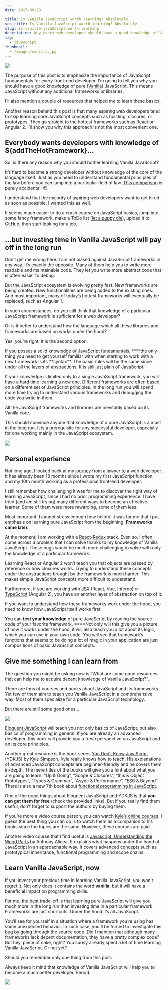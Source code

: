 ```yaml
---
date: 2017-09-28

title: Is Vanilla JavaScript worth learning? Absolutely.
seo_title: Is Vanilla JavaScript worth learning? Absolutely.
slug: is-vanilla-javaScript-worth-learning
description: Why every web developer should have a good knowledge of Vanilla JavaScript?
tag:
  - javascript
thumbnail:
  - /images/vanilla.jpg
---
```


![](./images/vanilla.jpg)

The purpose of this post is to emphasize the importance of JavaScript fundamentals for every front-end developer. I’m going to tell you why you should have a good knowledge of pure ([Vanilla](https://en.wikipedia.org/wiki/Vanilla_software)) JavaScript. This means JavaScript without any additional frameworks or libraries.

I’ll also mention a couple of resources that helped me to learn these basics.

Another reason behind this post is that many aspiring web developers tend to skip learning core JavaScript concepts such as hoisting, closures, or prototypes. They go straight to the hottest frameworks such as React or Angular 2. I’ll show you why this approach is not the most convenient one.

## Everybody wants developers with knowledge of ${addTheHotFramework}…

So, is there any reason why you should bother learning Vanilla JavaScript?

It’s hard to become a strong developer without knowledge of the core of the language itself. Just as you need to understand fundamental principles of the law before you can jump into a particular field of law. [This comparison](https://ideas.ataccama.com/i-stopped-being-a-lawyer-became-a-developer-and-its-awesome-5311e8d74882) is purely accidental. 😉

I understand that the majority of aspiring web developers want to get hired as soon as possible. I wanted this as well.

It seems much easier to do a crash course on JavaScript basics, jump into some fancy framework, make a ToDo list ([let a puppy die](https://medium.freecodecamp.com/every-time-you-build-a-to-do-list-app-a-puppy-dies-505b54637a5d)), upload it to GitHub, then start looking for a job.

## …but investing time in Vanilla JavaScript will pay off in the long run

Don’t get me wrong here. I am not biased against JavaScript frameworks in any way. It’s exactly the opposite. Many of them help you to write more readable and maintainable code. They let you write more abstract code that is often easier to debug.

But the JavaScript ecosystem is evolving pretty fast. New frameworks are being created. New functionalities are being added to the existing ones. And most important, many of today’s hottest frameworks will eventually be replaced, such as Angular 1.

In such circumstances, do you still think that knowledge of a particular JavaScript framework is sufficient for a web developer?

Or is it better to understand how the language which all these libraries and frameworks are based on works under the hood?

Yes, you’re right, it is the second option.

If you posses a solid knowledge of JavaScript fundamentals, \***\*the only thing you need to get yourself familiar with when starting to work with a new framework is its **syntax\*\*. The basic rules will be the same since under all the layers of abstractions. It is still just plain ol’ JavaScript.

If your knowledge is limited only to a single JavaScript framework, you will have a hard time learning a new one. Different frameworks are often based on a different set of JavaScript principles. In the long run you will spend more time trying to understand various frameworks and debugging the code you write in them.

All the JavaScript frameworks and libraries are inevitably based on its Vanilla core.

This should convince anyone that knowledge of a pure JavaScript is a must in the long run. It is a prerequisite for any successful developer, especially for one working mainly in the JavaScript ecosystem.

![](./images/keep-calm.jpg)

## Personal experience

Not long ago, I looked back at my [journey](https://ideas.ataccama.com/i-stopped-being-a-lawyer-became-a-developer-and-its-awesome-5311e8d74882#.v3xurb9v5) from a lawyer to a web developer. It has already been 18 months since I wrote my first JavaScript function, and my 10th month working as a professional front-end developer.

I still remember how challenging it was for me to discover the right way of learning JavaScript, since I had no prior programming experience. I have tried (and am still trying) many different ways to become an effective learner. Some of them were more rewarding, some of them less.

Most important, I cannot stress enough how helpful it was for me that I put emphasis on learning pure JavaScript from the beginning. **Frameworks came later.**

At the moment, I am working with a [React](https://facebook.github.io/react/)-[Redux](http://redux.js.org/) stack. Even so, I often come across a problem that I can solve thanks to my knowledge of Vanilla JavaScript. These bugs would be much more challenging to solve with only the knowledge of a particular framework.

Learning React or Angular 2 won’t teach you that objects are passed by reference or how closures works. Trying to understand these concepts under the abstractions brought by the framework is much harder. This makes simple JavaScript concepts more difficult to understand.

Furthermore, if you are working with [JSX](https://facebook.github.io/react/docs/jsx-in-depth.html) (React, Vue, Inferno) or [TypeScript](https://www.typescriptlang.org/) (Angular 2), you have an another layer of abstraction on top of it.

If you want to understand how these frameworks work under the hood, you need to know how JavaScript itself works first.

You can **test your knowledge** of pure JavaScript by reading the source code of your favorite framework. \*\*\*\*Not only will this give you a picture of how it works under the hood, it will also teach you a lot about its logic, which you can use in your own code. You will see that framework’s functions that seems to be doing a lot of magic in your application are just compositions of basic JavaScript concepts.

## Give me something I can learn from

The question you might be asking now is “What are some good resources that can help me to acquire decent knowledge of Vanilla JavaScript?”.

There are tons of courses and books about JavaScript and its frameworks. Yet few of them aim to teach you Vanilla JavaScript in a comprehensive way. Most of them specialize for a particular JavaScript technology.

But there are still some good ones…

![](./images/empty-hands.jpg)

[Eloquent JavaScript](http://eloquentjavascript.net/) will teach you not only basics of JavaScript, but also basics of programming in general. If you are already an advanced developer, this book will provide you a fresh perspective on JavaScript and on its core principles.

Another great resource is the book series [You Don’t Know JavaScript](https://github.com/getify/You-Dont-Know-JS) (YDKJS) by Kyle Simpson. Kyle really knows how to teach. His explanations of advanced JavaScript concepts are beginner-friendly and he covers them in-depth. The mere titles of the books will give you a hint about what you are going to learn. “Up & Going”, “Scope & Closures”, “this & Object Prototypes”, “Types & Grammar”, “Async & Performance”, “ES6 & Beyond”. There is also a new 7th book about [functional programming in JavaScript](https://github.com/getify/Functional-Light-JS).

One of the great things about Eloquent JavaScript and YDKJS is that **you can get them for free** (check the provided links). But if you really find them useful, don’t forget to support the authors by buying them.

If you’re more a video course person, you can watch [Kyle’s online courses](https://frontendmasters.com/kyle-simpson/). I guess the best thing you can do is to watch them as a companion to his books since the topics are the same. However, these courses are paid.

Another video course that I find useful is [Javascript: Understanding the Weird Parts](https://www.udemy.com/understand-javascript/) by Anthony Alicea. It explains what happens under the hood of JavaScript in an approachable way. It covers advanced concepts such as prototypical inheritance, functional programming and scope chains.

## Learn Vanilla JavaScript, now

If you invest your precious time in learning Vanilla JavaScript, you won’t regret it. Not only does it contains the word **vanilla**, but it will have a beneficial impact on programming skills.

For me, the best trade-off is that learning pure JavaScript will give you much more in the long run than investing time in a particular framework. Frameworks are just shortcuts. Under the hood it’s all JavaScript.

You’ll see for yourself in a situation where a framework you’re using has some unexpected behavior. In such case, you’ll be forced to investigate this bug by going through the source code. Did I mention that although many frameworks lack decent documentation, they have a pretty complex code? But hey, piece of cake, right? You surely already spent a lot of time learning Vanilla JavaScript. Or not yet?

Should you remember only one thing from this post:

Always keep it mind that knowledge of Vanilla JavaScript will help you to become a much better developer. Period.

![](./images/rocks.jpg)
